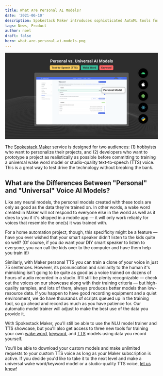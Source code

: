 ```yaml
---
title: What Are Personal AI Models?
date: '2021-06-10'
description: Spokestack Maker introduces sophisticated AutoML tools for creating personal AI models. What are they, and how should they be used?
tags: News, Product
author: noel
draft: false
hero: what-are-personal-ai-models.png
---
```


![What are Personal AI Models?](what-are-personal-ai-models.png)

The [Spokestack Maker](/account/pricing#maker) service is designed for two audiences: (1) hobbyists who want to personalize their projects, and (2) developers who want to prototype a project as realistically as possible before committing to training a universal wake word model or studio-quality text-to-speech (TTS) voice. This is a great way to test drive the technology without breaking the bank.

## What are the Differences Between "Personal" and "Universal" Voice AI Models?

Like any neural models, the personal models created with these tools are only as good as the data they're trained on. In other words, a wake word created in Maker will not respond to everyone else in the world as well as it does to you if it's shipped in a mobile app — it will only work reliably for voices that resemble the one(s) it was trained with.

For a home automation project, though, this specificity might be a feature — have you ever wished that your smart speaker didn't listen to the kids quite so well? (Of course, if you _do_ want your DIY smart speaker to listen to everyone, you can call the kids over to the computer and have them help you train it!)

Similarly, with Maker personal TTS you can train a clone of your voice in just 75 sentences. However, its pronunciation and similarity to the human it's mimicking isn't going to be quite as good as a voice trained on dozens of hours of audio recorded in a studio. It'll still be plenty recognizable — check out the voices on our showcase along with their training criteria — but high-quality samples, and lots of them, always produces better models than low-resource data. If you happen to have good recording equipment and a quiet environment, we do have thousands of scripts queued up in the training tool, so go ahead and record as much as you have patience for. Our automatic model trainer will adjust to make the best use of the data you provide it.

With Spokestack Maker, you'll still be able to use the NLU model trainer and TTS showcase, but you'll also get access to three new tools for training your own [wake word](/docs/concepts/wake-word), [keyword](/docs/concepts/keywords), and [TTS](/docs/concepts/tts) models using data you record yourself.

You'll be able to download your custom models and make unlimited requests to your custom TTS voice as long as your Maker subscription is active. If you decide you'd like to take it to the next level and make a universal wake word/keyword model or a studio-quality TTS voice, [let us know](mailto:hello@spokestack.io?subject=I%20want%20to%20know%20more%20about%20Spokestack's%20Universal%20voice%20models)!
